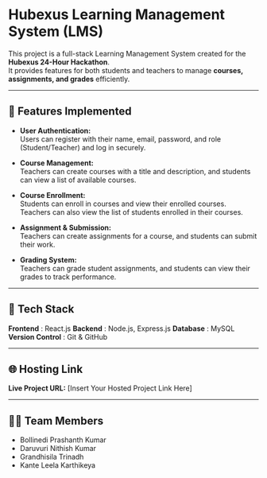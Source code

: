# Hubexus Learning Management System (LMS)

This project is a full-stack Learning Management System created for the **Hubexus 24-Hour Hackathon**.  
It provides features for both students and teachers to manage **courses, assignments, and grades** efficiently.

---

## 🚀 Features Implemented

- **User Authentication:**  
  Users can register with their name, email, password, and role (Student/Teacher) and log in securely.

- **Course Management:**  
  Teachers can create courses with a title and description, and students can view a list of available courses.

- **Course Enrollment:**  
  Students can enroll in courses and view their enrolled courses.  
  Teachers can also view the list of students enrolled in their courses.

- **Assignment & Submission:**  
  Teachers can create assignments for a course, and students can submit their work.

- **Grading System:**  
  Teachers can grade student assignments, and students can view their grades to track performance.

---

## 🧰 Tech Stack


**Frontend** : React.js 
**Backend** : Node.js, Express.js 
**Database** : MySQL 
**Version Control** : Git & GitHub

---

## 🌐 Hosting Link

**Live Project URL:** [Insert Your Hosted Project Link Here]

---

## 👨‍💻 Team Members

* Bollinedi Prashanth Kumar
* Daruvuri Nithish Kumar
* Grandhisila Trinadh
* Kante Leela Karthikeya
